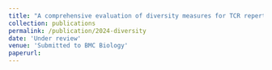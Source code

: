 ```yaml
---
title: "A comprehensive evaluation of diversity measures for TCR repertoire profiling"
collection: publications
permalink: /publication/2024-diversity
date: 'Under review'
venue: 'Submitted to BMC Biology'
paperurl:
---
```

